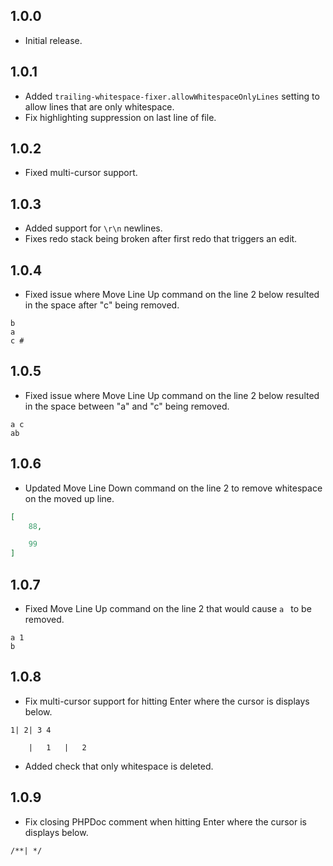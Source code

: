## 1.0.0
- Initial release.

## 1.0.1
- Added `trailing-whitespace-fixer.allowWhitespaceOnlyLines` setting to allow lines that are only whitespace.
- Fix highlighting suppression on last line of file.

## 1.0.2
- Fixed multi-cursor support.

## 1.0.3
- Added support for `\r\n` newlines.
- Fixes redo stack being broken after first redo that triggers an edit.

## 1.0.4
- Fixed issue where Move Line Up command on the line 2 below resulted in the space after "c" being removed.

```
b
a
c #
```

## 1.0.5
- Fixed issue where Move Line Up command on the line 2 below resulted in the space between "a" and "c" being removed.

```
a c
ab
```

## 1.0.6
- Updated Move Line Down command on the line 2 to remove whitespace on the moved up line.

```json
[
	88,

	99
]
```

## 1.0.7
- Fixed Move Line Up command on the line 2 that would cause `a ` to be removed.
```
a 1
b
```

## 1.0.8
- Fix multi-cursor support for hitting Enter where the cursor is displays below.
```
1| 2| 3 4
```
```
	|	1	|	2
```
- Added check that only whitespace is deleted.

## 1.0.9
- Fix closing PHPDoc comment when hitting Enter where the cursor is displays below.
```
/**| */
```
